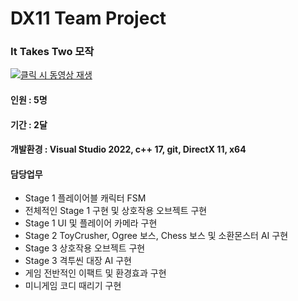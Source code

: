 # DX11 Team Project
### It Takes Two 모작
[![클릭 시 동영상 재생](http://img.youtube.com/vi/VNmYEKAHP-I/0.jpg)](https://youtu.be/VNmYEKAHP-I)

#### 인원 : 5명
#### 기간 : 2달
#### 개발환경 : Visual Studio 2022, c++ 17, git, DirectX 11, x64

#### 담당업무 
- Stage 1 플레이어블 캐릭터 FSM
- 전체적인 Stage 1 구현 및 상호작용 오브젝트 구현
- Stage 1 UI 및 플레이어 카메라 구현
- Stage 2 ToyCrusher, Ogree 보스, Chess 보스 및 소환몬스터 AI 구현
- Stage 3 상호작용 오브젝트 구현
- Stage 3 격투씬 대장 AI 구현
- 게임 전반적인 이팩트 및 환경효과 구현
- 미니게임 코디 때리기 구현
